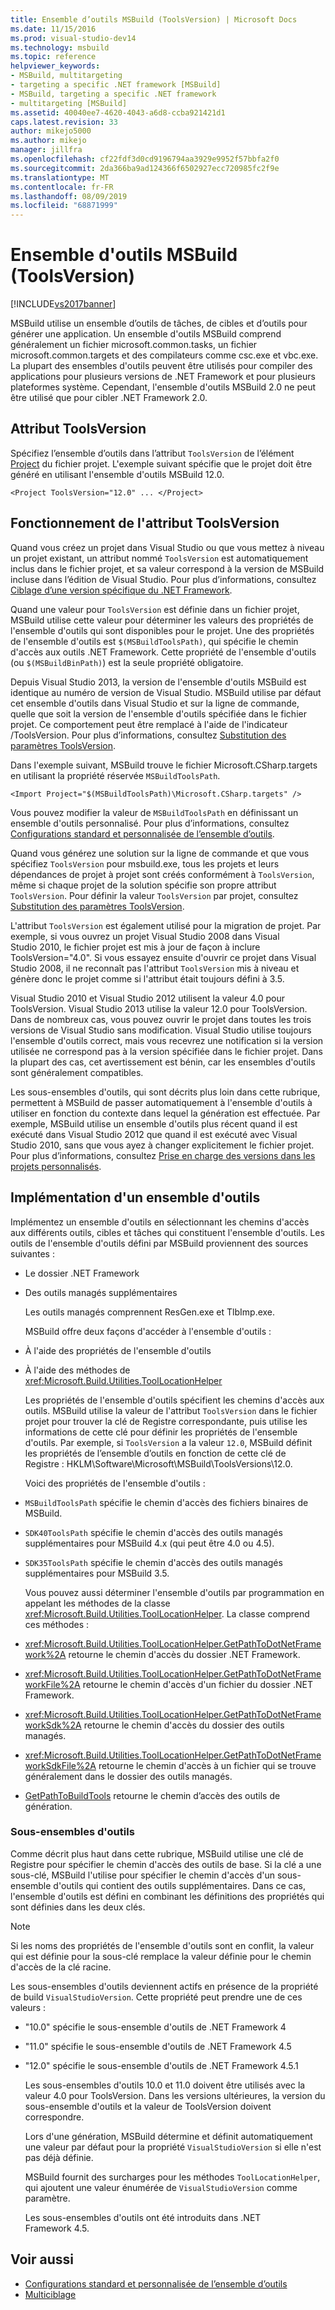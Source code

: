 ```yaml
---
title: Ensemble d’outils MSBuild (ToolsVersion) | Microsoft Docs
ms.date: 11/15/2016
ms.prod: visual-studio-dev14
ms.technology: msbuild
ms.topic: reference
helpviewer_keywords:
- MSBuild, multitargeting
- targeting a specific .NET framework [MSBuild]
- MSBuild, targeting a specific .NET framework
- multitargeting [MSBuild]
ms.assetid: 40040ee7-4620-4043-a6d8-ccba921421d1
caps.latest.revision: 33
author: mikejo5000
ms.author: mikejo
manager: jillfra
ms.openlocfilehash: cf22fdf3d0cd9196794aa3929e9952f57bbfa2f0
ms.sourcegitcommit: 2da366ba9ad124366f6502927ecc720985fc2f9e
ms.translationtype: MT
ms.contentlocale: fr-FR
ms.lasthandoff: 08/09/2019
ms.locfileid: "68871999"
---
```

# <a name="msbuild-toolset-toolsversion"></a>Ensemble d'outils MSBuild (ToolsVersion)
[!INCLUDE[vs2017banner](../includes/vs2017banner.md)]

MSBuild utilise un ensemble d’outils de tâches, de cibles et d’outils pour générer une application. Un ensemble d'outils MSBuild comprend généralement un fichier microsoft.common.tasks, un fichier microsoft.common.targets et des compilateurs comme csc.exe et vbc.exe. La plupart des ensembles d'outils peuvent être utilisés pour compiler des applications pour plusieurs versions de .NET Framework et pour plusieurs plateformes système. Cependant, l'ensemble d'outils MSBuild 2.0 ne peut être utilisé que pour cibler .NET Framework 2.0.

## <a name="toolsversion-attribute"></a>Attribut ToolsVersion
 Spécifiez l’ensemble d’outils dans l’attribut `ToolsVersion` de l’élément [Project](../msbuild/project-element-msbuild.md) du fichier projet. L'exemple suivant spécifie que le projet doit être généré en utilisant l'ensemble d'outils MSBuild 12.0.

```
<Project ToolsVersion="12.0" ... </Project>
```

## <a name="how-the-toolsversion-attribute-works"></a>Fonctionnement de l'attribut ToolsVersion
 Quand vous créez un projet dans Visual Studio ou que vous mettez à niveau un projet existant, un attribut nommé `ToolsVersion` est automatiquement inclus dans le fichier projet, et sa valeur correspond à la version de MSBuild incluse dans l’édition de Visual Studio. Pour plus d’informations, consultez [Ciblage d’une version spécifique du .NET Framework](../ide/targeting-a-specific-dotnet-framework-version.md).

 Quand une valeur pour `ToolsVersion` est définie dans un fichier projet, MSBuild utilise cette valeur pour déterminer les valeurs des propriétés de l'ensemble d'outils qui sont disponibles pour le projet. Une des propriétés de l'ensemble d'outils est `$(MSBuildToolsPath)`, qui spécifie le chemin d'accès aux outils .NET Framework. Cette propriété de l'ensemble d'outils (ou `$(MSBuildBinPath)`) est la seule propriété obligatoire.

 Depuis Visual Studio 2013, la version de l'ensemble d'outils MSBuild est identique au numéro de version de Visual Studio. MSBuild utilise par défaut cet ensemble d'outils dans Visual Studio et sur la ligne de commande, quelle que soit la version de l'ensemble d'outils spécifiée dans le fichier projet.  Ce comportement peut être remplacé à l'aide de l'indicateur /ToolsVersion. Pour plus d’informations, consultez [Substitution des paramètres ToolsVersion](../msbuild/overriding-toolsversion-settings.md).

 Dans l'exemple suivant, MSBuild trouve le fichier Microsoft.CSharp.targets en utilisant la propriété réservée `MSBuildToolsPath`.

```
<Import Project="$(MSBuildToolsPath)\Microsoft.CSharp.targets" />
```

 Vous pouvez modifier la valeur de `MSBuildToolsPath` en définissant un ensemble d'outils personnalisé. Pour plus d’informations, consultez [Configurations standard et personnalisée de l’ensemble d’outils](../msbuild/standard-and-custom-toolset-configurations.md).

 Quand vous générez une solution sur la ligne de commande et que vous spécifiez `ToolsVersion` pour msbuild.exe, tous les projets et leurs dépendances de projet à projet sont créés conformément à `ToolsVersion`, même si chaque projet de la solution spécifie son propre attribut `ToolsVersion`. Pour définir la valeur `ToolsVersion` par projet, consultez [Substitution des paramètres ToolsVersion](../msbuild/overriding-toolsversion-settings.md).

 L'attribut `ToolsVersion` est également utilisé pour la migration de projet. Par exemple, si vous ouvrez un projet Visual Studio 2008 dans Visual Studio 2010, le fichier projet est mis à jour de façon à inclure ToolsVersion="4.0". Si vous essayez ensuite d'ouvrir ce projet dans Visual Studio 2008, il ne reconnaît pas l'attribut `ToolsVersion` mis à niveau et génère donc le projet comme si l'attribut était toujours défini à 3.5.

 Visual Studio 2010 et Visual Studio 2012 utilisent la valeur 4.0 pour ToolsVersion. Visual Studio 2013 utilise la valeur 12.0 pour ToolsVersion. Dans de nombreux cas, vous pouvez ouvrir le projet dans toutes les trois versions de Visual Studio sans modification. Visual Studio utilise toujours l'ensemble d'outils correct, mais vous recevrez une notification si la version utilisée ne correspond pas à la version spécifiée dans le fichier projet. Dans la plupart des cas, cet avertissement est bénin, car les ensembles d'outils sont généralement compatibles.

 Les sous-ensembles d'outils, qui sont décrits plus loin dans cette rubrique, permettent à MSBuild de passer automatiquement à l'ensemble d'outils à utiliser en fonction du contexte dans lequel la génération est effectuée. Par exemple, MSBuild utilise un ensemble d'outils plus récent quand il est exécuté dans Visual Studio 2012 que quand il est exécuté avec Visual Studio 2010, sans que vous ayez à changer explicitement le fichier projet. Pour plus d’informations, consultez [Prise en charge des versions dans les projets personnalisés](../misc/making-custom-projects-version-aware.md).

## <a name="toolset-implementation"></a>Implémentation d'un ensemble d'outils
 Implémentez un ensemble d'outils en sélectionnant les chemins d'accès aux différents outils, cibles et tâches qui constituent l'ensemble d'outils. Les outils de l'ensemble d'outils défini par MSBuild proviennent des sources suivantes :

- Le dossier .NET Framework

- Des outils managés supplémentaires

  Les outils managés comprennent ResGen.exe et TlbImp.exe.

  MSBuild offre deux façons d'accéder à l'ensemble d'outils :

- À l'aide des propriétés de l'ensemble d'outils

- À l'aide des méthodes de <xref:Microsoft.Build.Utilities.ToolLocationHelper>

  Les propriétés de l'ensemble d'outils spécifient les chemins d'accès aux outils. MSBuild utilise la valeur de l'attribut `ToolsVersion` dans le fichier projet pour trouver la clé de Registre correspondante, puis utilise les informations de cette clé pour définir les propriétés de l'ensemble d'outils. Par exemple, si `ToolsVersion` a la valeur `12.0`, MSBuild définit les propriétés de l’ensemble d’outils en fonction de cette clé de Registre : HKLM\Software\Microsoft\MSBuild\ToolsVersions\12.0.

  Voici des propriétés de l'ensemble d'outils :

- `MSBuildToolsPath` spécifie le chemin d'accès des fichiers binaires de MSBuild.

- `SDK40ToolsPath` spécifie le chemin d'accès des outils managés supplémentaires pour MSBuild 4.x (qui peut être 4.0 ou 4.5).

- `SDK35ToolsPath` spécifie le chemin d'accès des outils managés supplémentaires pour MSBuild 3.5.

  Vous pouvez aussi déterminer l'ensemble d'outils par programmation en appelant les méthodes de la classe <xref:Microsoft.Build.Utilities.ToolLocationHelper>. La classe comprend ces méthodes :

- <xref:Microsoft.Build.Utilities.ToolLocationHelper.GetPathToDotNetFramework%2A> retourne le chemin d'accès du dossier .NET Framework.

- <xref:Microsoft.Build.Utilities.ToolLocationHelper.GetPathToDotNetFrameworkFile%2A> retourne le chemin d'accès d'un fichier du dossier .NET Framework.

- <xref:Microsoft.Build.Utilities.ToolLocationHelper.GetPathToDotNetFrameworkSdk%2A> retourne le chemin d'accès du dossier des outils managés.

- <xref:Microsoft.Build.Utilities.ToolLocationHelper.GetPathToDotNetFrameworkSdkFile%2A> retourne le chemin d'accès à un fichier qui se trouve généralement dans le dossier des outils managés.

- [GetPathToBuildTools](/previous-versions/visualstudio/visual-studio-2013/dn251121(v=vs.121)) retourne le chemin d’accès des outils de génération.

### <a name="sub-toolsets"></a>Sous-ensembles d'outils
 Comme décrit plus haut dans cette rubrique, MSBuild utilise une clé de Registre pour spécifier le chemin d'accès des outils de base. Si la clé a une sous-clé, MSBuild l'utilise pour spécifier le chemin d'accès d'un sous-ensemble d'outils qui contient des outils supplémentaires. Dans ce cas, l'ensemble d'outils est défini en combinant les définitions des propriétés qui sont définies dans les deux clés.

> [!NOTE]
> Si les noms des propriétés de l'ensemble d'outils sont en conflit, la valeur qui est définie pour la sous-clé remplace la valeur définie pour le chemin d'accès de la clé racine.

 Les sous-ensembles d'outils deviennent actifs en présence de la propriété de build `VisualStudioVersion`. Cette propriété peut prendre une de ces valeurs :

- "10.0" spécifie le sous-ensemble d'outils de .NET Framework 4

- "11.0" spécifie le sous-ensemble d'outils de .NET Framework 4.5

- "12.0" spécifie le sous-ensemble d'outils de .NET Framework 4.5.1

  Les sous-ensembles d'outils 10.0 et 11.0 doivent être utilisés avec la valeur 4.0 pour ToolsVersion. Dans les versions ultérieures, la version du sous-ensemble d'outils et la valeur de ToolsVersion doivent correspondre.

  Lors d'une génération, MSBuild détermine et définit automatiquement une valeur par défaut pour la propriété `VisualStudioVersion` si elle n'est pas déjà définie.

  MSBuild fournit des surcharges pour les méthodes `ToolLocationHelper`, qui ajoutent une valeur énumérée de `VisualStudioVersion` comme paramètre.

  Les sous-ensembles d'outils ont été introduits dans .NET Framework 4.5.

## <a name="see-also"></a>Voir aussi

- [Configurations standard et personnalisée de l’ensemble d’outils](../msbuild/standard-and-custom-toolset-configurations.md)
- [Multiciblage](../msbuild/msbuild-multitargeting-overview.md)
